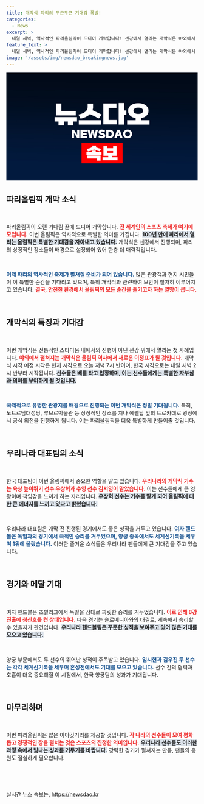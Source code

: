 ```yaml
---
title: 개막식 파리의 두근두근 기대감 폭발!
categories:
  - News
excerpt: >
  내일 새벽, 역사적인 파리올림픽이 드디어 개막합니다! 센강에서 열리는 개막식은 야외에서 진행되는 최초의 시도로, 세계의 이목을 집중시킵니다. 한국 선수들도 금빛 성과를 향한 기대 속에 첫 출전을 준비합니다.
feature_text: >
  내일 새벽, 역사적인 파리올림픽이 드디어 개막합니다! 센강에서 열리는 개막식은 야외에서 진행되는 최초의 시도로, 세계의 이목을 집중시킵니다. 한국 선수들도 금빛 성과를 향한 기대 속에 첫 출전을 준비합니다.
image: '/assets/img/newsdao_breakingnews.jpg'
---
```


<p><img src="/assets/img/newsdao_breakingnews.jpg" alt="ontimetimes 속보" /></p>

<h2 data-ke-size="size26">파리올림픽 개막 소식</h2>

<p data-ke-size="size16">&nbsp;</p>

<p>파리올림픽이 오랜 기다림 끝에 드디어 개막합니다. <b><span style="color: #ee2323;">전 세계인의 스포츠 축제가 여기에 모입니다.</span></b> 이번 올림픽은 역사적으로 특별한 의미를 가집니다. <b><span style="background-color: #21538527;">100년 만에 파리에서 열리는 올림픽은 특별한 기대감을 자아내고 있습니다.</span></b> 개막식은 센강에서 진행되며, 파리의 상징적인 장소들이 배경으로 설정되어 있어 한층 더 매력적입니다.</p>

<p data-ke-size="size16">&nbsp;</p>

<p><b><span style="color: #1a5490;">이제 파리의 역사적인 축제가 펼쳐질 준비가 되어 있습니다.</span></b> 많은 관광객과 현지 시민들이 이 특별한 순간을 기다리고 있으며, 특히 개막식과 관련하여 보안이 철저히 이루어지고 있습니다. <b><span style="color: #ee2323;">결국, 안전한 환경에서 올림픽의 모든 순간을 즐기고자 하는 열망이 큽니다.</span></b></p>

<p data-ke-size="size16">&nbsp;</p>

<h2 data-ke-size="size26">개막식의 특징과 기대감</h2>

<p data-ke-size="size16">&nbsp;</p>

<p>이번 개막식은 전통적인 스타디움 내에서의 진행이 아닌 센강 위에서 열리는 첫 사례입니다. <b><span style="color: #ee2323;">야외에서 펼쳐지는 개막식은 올림픽 역사에서 새로운 이정표가 될 것입니다.</span></b> 개막식 시작 예정 시각은 현지 시각으로 오늘 저녁 7시 반이며, 한국 시각으로는 내일 새벽 2시 반부터 시작됩니다. <b><span style="background-color: #21538527;">선수들은 배를 타고 입장하며, 이는 선수들에게는 특별한 자부심과 의미를 부여하게 될 것입니다.</span></b></p>

<p data-ke-size="size16">&nbsp;</p>

<p><b><span style="color: #1a5490;">국제적으로 유명한 관광지를 배경으로 진행되는 이번 개막식은 정말 기대됩니다.</span></b> 특히, 노트르담대성당, 루브르박물관 등 상징적인 장소를 지나 에펠탑 앞의 트로카데로 광장에서 공식 의전을 진행하게 됩니다. 이는 파리올림픽을 더욱 특별하게 만들어줄 것입니다.</p>

<p data-ke-size="size16">&nbsp;</p>

<h2 data-ke-size="size26">우리나라 대표팀의 소식</h2>

<p data-ke-size="size16">&nbsp;</p>

<p>한국 대표팀이 이번 올림픽에서 중요한 역할을 맡고 있습니다. <b><span style="color: #ee2323;">우리나라의 개막식 기수는 육상 높이뛰기 선수 우상혁과 수영 선수 김서영이 맡았습니다.</span></b> 이는 선수들에게 큰 영광이며 책임감을 느끼게 하는 자리입니다. <b><span style="background-color: #21538527;">우상혁 선수는 기수를 맡게 되어 올림픽에 대한 큰 에너지를 느끼고 있다고 밝혔습니다.</span></b></p>

<p data-ke-size="size16">&nbsp;</p>

<p>우리나라 대표팀은 개막 전 진행된 경기에서도 좋은 성적을 거두고 있습니다. <b><span style="color: #1a5490;">여자 핸드볼은 독일과의 경기에서 극적인 승리를 거두었으며, 양궁 종목에서도 세계신기록을 세우며 1위에 올랐습니다.</span></b> 이러한 즐거운 소식들은 우리나라 팬들에게 큰 기대감을 주고 있습니다.</p>

<p data-ke-size="size16">&nbsp;</p>

<h2 data-ke-size="size26">경기와 메달 기대</h2>

<p data-ke-size="size16">&nbsp;</p>

<p>여자 핸드볼은 조별리그에서 독일을 상대로 짜릿한 승리를 거두었습니다. <b><span style="color: #ee2323;">이로 인해 8강 진출에 청신호를 켠 상태입니다.</span></b> 다음 경기는 슬로베니아와의 대결로, 계속해서 승리할 수 있을지가 관건입니다. <b><span style="background-color: #21538527;">우리나라 핸드볼팀은 꾸준한 성적을 보여주고 있어 많은 기대를 모으고 있습니다.</span></b></p>

<p data-ke-size="size16">&nbsp;</p>

<p>양궁 부문에서도 두 선수의 뛰어난 성적이 주목받고 있습니다. <b><span style="color: #1a5490;">임시현과 김우진 두 선수는 각각 세계신기록을 세우며 혼성전에서도 기대를 모으고 있습니다.</span></b> 선수 간의 협력과 호흡이 더욱 중요해질 이 시점에서, 한국 양궁팀의 성과가 기대됩니다.</p>

<p data-ke-size="size16">&nbsp;</p>

<h2 data-ke-size="size26">마무리하며</h2>

<p data-ke-size="size16">&nbsp;</p>

<p>이번 파리올림픽은 많은 이야깃거리를 제공할 것입니다. <b><span style="color: #ee2323;">각 나라의 선수들이 모여 평화롭고 경쟁적인 장을 펼치는 것은 스포츠의 진정한 의미입니다.</span></b> <b><span style="background-color: #21538527;">우리나라 선수들도 이러한 과정 속에서 빛나는 성과를 거두기를 바랍니다.</span></b> 강력한 경기가 펼쳐지는 만큼, 팬들의 응원도 절실하게 필요합니다.</p>

<p data-ke-size="size16">&nbsp;</p>

<p data-ke-size="size16">&nbsp;</p>
실시간 뉴스 속보는, <a href="https://newsdao.kr" rel="dofollow">https://newsdao.kr</a>


